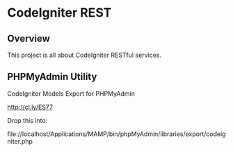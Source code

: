 # CodeIgniter REST

## Overview

This project is all about CodeIgniter RESTful services.

## PHPMyAdmin Utility

CodeIgniter Models Export for PHPMyAdmin

http://cl.ly/ES77

Drop this into:

file://localhost/Applications/MAMP/bin/phpMyAdmin/libraries/export/codeigniter.php
